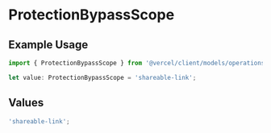 # ProtectionBypassScope

## Example Usage

```typescript
import { ProtectionBypassScope } from '@vercel/client/models/operations';

let value: ProtectionBypassScope = 'shareable-link';
```

## Values

```typescript
'shareable-link';
```
